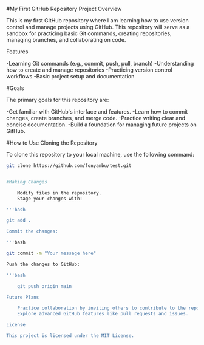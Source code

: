 #My First GitHub Repository
Project Overview

This is my first GitHub repository where I am learning how to use version control and manage projects using GitHub. This repository will serve as a sandbox for practicing basic Git commands, creating repositories, managing branches, and collaborating on code.

Features

-Learning Git commands (e.g., commit, push, pull, branch)
-Understanding how to create and manage repositories
-Practicing version control workflows
-Basic project setup and documentation

#Goals

The primary goals for this repository are:

-Get familiar with GitHub's interface and features.
-Learn how to commit changes, create branches, and merge code.
-Practice writing clear and concise documentation.
-Build a foundation for managing future projects on GitHub.

#How to Use
Cloning the Repository

To clone this repository to your local machine, use the following command:

```bash
git clone https://github.com/fonyambu/test.git


#Making Changes

    Modify files in the repository.
    Stage your changes with:

'''bash

git add .

Commit the changes:

'''bash

git commit -m "Your message here"

Push the changes to GitHub:

'''bash

    git push origin main

Future Plans

    Practice collaboration by inviting others to contribute to the repository.
    Explore advanced GitHub features like pull requests and issues.

License

This project is licensed under the MIT License.
